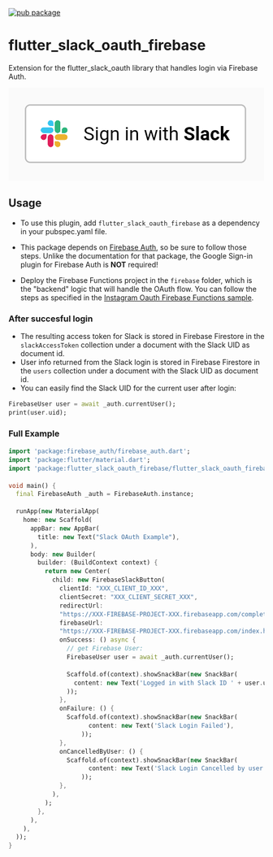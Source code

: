 [![pub package](https://img.shields.io/pub/v/flutter_slack_oauth_firebase)](https://pub.dartlang.org/packages/flutter_slack_oauth_firebase) 

# flutter_slack_oauth_firebase

Extension for the flutter_slack_oauth library that handles login via Firebase Auth.

![](docs/img/button.png)

## Usage
* To use this plugin, add `flutter_slack_oauth_firebase` as a dependency in your pubspec.yaml file. 

* This package depends on [Firebase Auth](https://pub.dartlang.org/packages/firebase_auth), so be sure to follow those steps. Unlike the documentation for that package, the Google Sign-in plugin for Firebase Auth is **NOT** required!

* Deploy the Firebase Functions project in the `firebase` folder, which is the "backend" logic that will handle the OAuth flow. You can follow the steps as specified in the [Instagram Oauth Firebase Functions sample](https://github.com/firebase/functions-samples/tree/master/instagram-auth).


### After succesful login
* The resulting access token for Slack is stored in Firebase Firestore in the `slackAccessToken` collection under a document with the Slack UID as document id.
* User info returned from the Slack login is stored in Firebase Firestore in the `users` collection under a document with the Slack UID as document id.
* You can easily find the Slack UID for the current user after login:
``` dart
FirebaseUser user = await _auth.currentUser();
print(user.uid);
```

### Full Example
``` dart
import 'package:firebase_auth/firebase_auth.dart';
import 'package:flutter/material.dart';
import 'package:flutter_slack_oauth_firebase/flutter_slack_oauth_firebase.dart';

void main() {
  final FirebaseAuth _auth = FirebaseAuth.instance;

  runApp(new MaterialApp(
    home: new Scaffold(
      appBar: new AppBar(
        title: new Text("Slack OAuth Example"),
      ),
      body: new Builder(
        builder: (BuildContext context) {
          return new Center(
            child: new FirebaseSlackButton(
              clientId: "XXX_CLIENT_ID_XXX",
              clientSecret: "XXX_CLIENT_SECRET_XXX",
              redirectUrl:
              "https://XXX-FIREBASE-PROJECT-XXX.firebaseapp.com/completed.html",
              firebaseUrl:
              "https://XXX-FIREBASE-PROJECT-XXX.firebaseapp.com/index.html",
              onSuccess: () async {
                // get Firebase User:
                FirebaseUser user = await _auth.currentUser();

                Scaffold.of(context).showSnackBar(new SnackBar(
                  content: new Text('Logged in with Slack ID ' + user.uid),
                ));
              },
              onFailure: () {
                Scaffold.of(context).showSnackBar(new SnackBar(
                      content: new Text('Slack Login Failed'),
                    ));
              },
              onCancelledByUser: () {
                Scaffold.of(context).showSnackBar(new SnackBar(
                      content: new Text('Slack Login Cancelled by user'),
                    ));
              },
            ),
          );
        },
      ),
    ),
  ));
}

```

